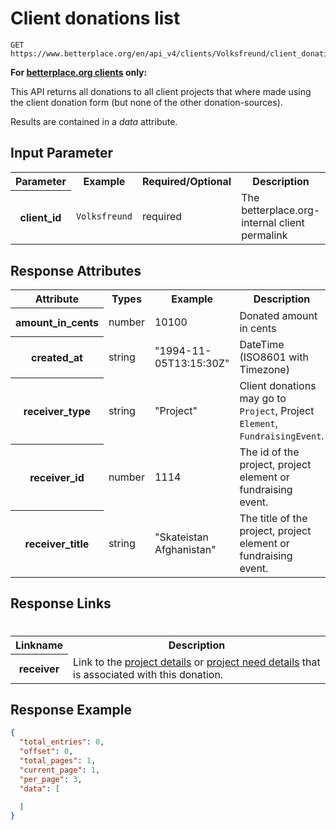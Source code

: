 
# Client donations list

```nginx
GET https://www.betterplace.org/en/api_v4/clients/Volksfreund/client_donations.json
```

**For [betterplace.org clients](../README.md#client-api) only:**

This API returns all donations to all client projects that where made using
the client donation form (but none of the other donation-sources).

Results are contained in a *data* attribute.


## Input Parameter

<table>
  <tr>
    <th>Parameter</th>
    <th>Example</th>
    <th>Required/Optional</th>
    <th>Description</th>
  </tr>
  <tr>
    <th>client_id</th>
    <td><code>Volksfreund</code></td>
    <td>required</td>
    <td>The betterplace.org-internal client permalink</td>
  </tr>
</table>

## Response Attributes

<table>
  <tr>
    <th>Attribute</th>
    <th>Types</th>
    <th>Example</th>
    <th>Description</th>
  </tr>
  <tr>
    <th>amount_in_cents</th>
    <td>number</td>
    <td>10100</td>
    <td>Donated amount in cents</td>
  </tr>
  <tr>
    <th>created_at</th>
    <td>string</td>
    <td>"1994-11-05T13:15:30Z"</td>
    <td>DateTime (ISO8601 with Timezone)</td>
  </tr>
  <tr>
    <th>receiver_type</th>
    <td>string</td>
    <td>"Project"</td>
    <td>Client donations may go to <code>Project</code>,
Project <code>Element</code>, <code>FundraisingEvent</code>.
</td>
  </tr>
  <tr>
    <th>receiver_id</th>
    <td>number</td>
    <td>1114</td>
    <td>The id of the project, project element or fundraising event.</td>
  </tr>
  <tr>
    <th>receiver_title</th>
    <td>string</td>
    <td>"Skateistan Afghanistan"</td>
    <td>The title of the project, project element or fundraising event.</td>
  </tr>
</table>

## Response Links
#
<table>
  <tr>
    <th>Linkname</th>
    <th>Description</th>
  </tr>
  <tr>
    <th>receiver</th>
    <td>Link to the <a href="../project_details.md">project details</a>
or <a href="../need_details.md">project need details</a>
that is associated with this donation.
</td>
  </tr>
</table>

## Response Example

```json
{
  "total_entries": 0,
  "offset": 0,
  "total_pages": 1,
  "current_page": 1,
  "per_page": 3,
  "data": [

  ]
}
```

